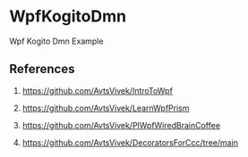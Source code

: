 # WpfKogitoDmn
Wpf Kogito Dmn Example 

## References

1. https://github.com/AvtsVivek/IntroToWpf

2. https://github.com/AvtsVivek/LearnWpfPrism

3. https://github.com/AvtsVivek/PlWpfWiredBrainCoffee

4. https://github.com/AvtsVivek/DecoratorsForCcc/tree/main

